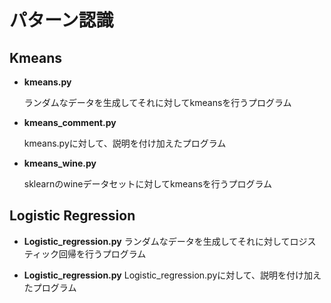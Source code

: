 # パターン認識

## Kmeans
- **kmeans.py**

    ランダムなデータを生成してそれに対してkmeansを行うプログラム
- **kmeans_comment.py**

    kmeans.pyに対して、説明を付け加えたプログラム
- **kmeans_wine.py**

    sklearnのwineデータセットに対してkmeansを行うプログラム

## Logistic Regression
- **Logistic_regression.py**
    ランダムなデータを生成してそれに対してロジスティック回帰を行うプログラム

- **Logistic_regression.py**
    Logistic_regression.pyに対して、説明を付け加えたプログラム